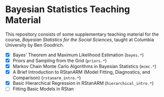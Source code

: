 # Bayesian Statistics Teaching Material

This repository consists of some supplementary teaching material for the course, *Bayesian Statistics for the Social Sciences*, taught at Columbia University by Ben Goodrich.


- [x] Bayes' Theorem and Maximum Likelihood Estimation (`bayes.*`)
- [x] Priors and Sampling from the Grid (`priors.*`)
- [x] Markov Chain Monte Carlo Algorithms in Bayesian Statistics (`mcmc.*`)
- [x] A Brief Introduction to RStanARM (Model Fitting, Diagnostics, and Comparison) (`rstanarm_intro.*`)
- [x] Basic Hierarchical Regression in RStanARM (`hierarchical_intro.*`)
- [ ] Fitting Basic Models in RStan
